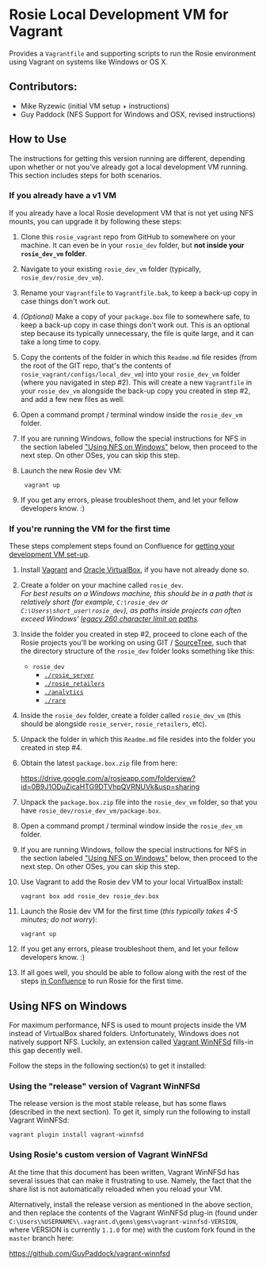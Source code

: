 # Rosie Local Development VM for Vagrant
Provides a `Vagrantfile` and supporting scripts to run the Rosie environment
using Vagrant on systems like Windows or OS X.

## Contributors:
  - Mike Ryzewic (initial VM setup + instructions)
  - Guy Paddock (NFS Support for Windows and OSX, revised instructions)

## How to Use
The instructions for getting this version running are different, depending upon whether or not you've already got a local development VM running. This section includes steps for both scenarios.

### If you already have a v1 VM
If you already have a local Rosie development VM that is not yet using NFS mounts, you can upgrade it by following these steps:

1. Clone this `rosie_vagrant` repo from GitHub to somewhere on your machine. It can even be in your `rosie_dev` folder, but **not inside your `rosie_dev_vm` folder**.

2. Navigate to your existing `rosie_dev_vm` folder (typically, `rosie_dev/rosie_dev_vm`).

3. Rename your `Vagrantfile` to `Vagrantfile.bak`, to keep a back-up copy in case things don't work out.

4. _(Optional)_ Make a copy of your `package.box` file to somewhere safe, to keep a back-up copy in case things don't work out. This is an optional step because its typically unnecessary, the file is quite large, and it can take a long time to copy.

5. Copy the contents of the folder in which this `Readme.md` file resides (from the root of the GIT repo, that's the contents of `rosie_vagrant/configs/local_dev_vm`) into your `rosie_dev_vm` folder (where you navigated in step #2). This will create a new `Vagrantfile` in your `rosie_dev_vm` alongside the back-up copy you created in step #2, and add a few new files as well.

6. Open a command prompt / terminal window inside the `rosie_dev_vm` folder.

7. If you are running Windows, follow the special instructions for NFS in the
   section labeled ["Using NFS on Windows"](#using-nfs-on-windows) below,
   then proceed to the next step. On other OSes, you can skip this step.

8. Launch the new Rosie dev VM:

        vagrant up
        
9. If you get any errors, please troubleshoot them, and let your fellow
    developers know. :)

### If you're running the VM for the first time
These steps complement steps found on Confluence for [getting your development 
VM set-up](https://confluence.rosieapp.com/display/DEV/Rosie+Development+VM).

1. Install [Vagrant](https://www.vagrantup.com/downloads.html) and
  [Oracle VirtualBox](https://www.virtualbox.org/wiki/Downloads), if you have
  not already done so.

2. Create a folder on your machine called `rosie_dev`.  
   _For best results on a Windows machine, this should be in a path that is
   relatively short (for example, `C:\rosie_dev` or
   `C:\Users\short_user\rosie_dev`), as paths inside projects can often exceed
   Windows' [legacy 260 character limit on paths](https://msdn.microsoft.com/en-us/library/windows/desktop/aa365247\(v=vs.85\).aspx)._

3. Inside the folder you created in step #2, proceed to clone each of the Rosie
   projects you'll be working on using GIT /
   [SourceTree](https://www.sourcetreeapp.com/), such that the directory
   structure of the `rosie_dev` folder looks something like this:
   
   - `rosie_dev`
     - [`./rosie_server`](https://github.com/RosieApp/rosie_server)
     - [`./rosie_retailers`](https://github.com/RosieApp/rosie_retailers)
     - [`./analytics`](https://github.com/RosieApp/analytics)
     - [`./rare`](https://github.com/RosieApp/rare)
   
4. Inside the `rosie_dev` folder, create a folder called `rosie_dev_vm` (this should be alongside `rosie_server`, `rosie_retailers`, etc).

5. Unpack the folder in which this `Readme.md` file resides into the folder you
   created in step #4.

6. Obtain the latest `package.box.zip` file from here:

   https://drive.google.com/a/rosieapp.com/folderview?id=0B9J1ODuZicaHTG9DTVhpQVRNUVk&usp=sharing

7. Unpack the `package.box.zip` file into the `rosie_dev_vm` folder, so that
   you have `rosie_dev/rosie_dev_vm/package.box`.

8. Open a command prompt / terminal window inside the `rosie_dev_vm` folder.

9. If you are running Windows, follow the special instructions for NFS in the
   section labeled ["Using NFS on Windows"](#using-nfs-on-windows) below,
   then proceed to the next step. On other OSes, you can skip this step.

10. Use Vagrant to add the Rosie dev VM to your local VirtualBox install:

        vagrant box add rosie_dev rosie_dev.box

11. Launch the Rosie dev VM for the first time (_this typically takes 4-5
    minutes; do not worry_):

        vagrant up
        
12. If you get any errors, please troubleshoot them, and let your fellow
    developers know. :)

13. If all goes well, you should be able to follow along with the rest of the
    steps [in Confluence](https://confluence.rosieapp.com/display/DEV/Rosie+Development+VM) to run Rosie for the first time.

## Using NFS on Windows
For maximum performance, NFS is used to mount projects inside the VM instead of
VirtualBox shared folders. Unfortunately, Windows does not natively support
NFS. Luckily, an extension called
[Vagrant WinNFSd](https://github.com/winnfsd/vagrant-winnfsd) fills-in this gap
decently well.

Follow the steps in the following section(s) to get it installed:

### Using the "release" version of Vagrant WinNFSd
The release version is the most stable release, but has some flaws (described
in the next section). To get it, simply run the following to install Vagrant
WinNFSd:

    vagrant plugin install vagrant-winnfsd
    
### Using Rosie's custom version of Vagrant WinNFSd
At the time that this document has been written, Vagrant WinNFSd has several
issues that can make it frustrating to use. Namely, the fact that the share
list is not automatically reloaded when you reload your VM.

Alternatively, install the release version as mentioned in the above section,
and then replace the contents of the Vagrant WinNFSd plug-in (found under `C:\Users\%USERNAME%\.vagrant.d\gems\gems\vagrant-winnfsd-VERSION`, where
VERSION is currently `1.1.0` for me) with the custom fork found in the `master`
branch here:

https://github.com/GuyPaddock/vagrant-winnfsd
